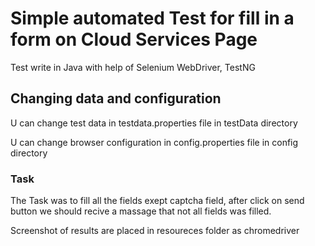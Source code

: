 # Simple automated Test for fill in a form on Cloud Services Page

Test write in Java with help of Selenium WebDriver, TestNG

## Changing data and configuration
U can change test data in testdata.properties file in testData directory

U can change browser configuration in config.properties file in config directory

### Task
The Task was to fill all the fields exept captcha field, after click on send button we should recive a massage that not all fields was filled.

Screenshot of results are placed in resoureces folder as chromedriver
